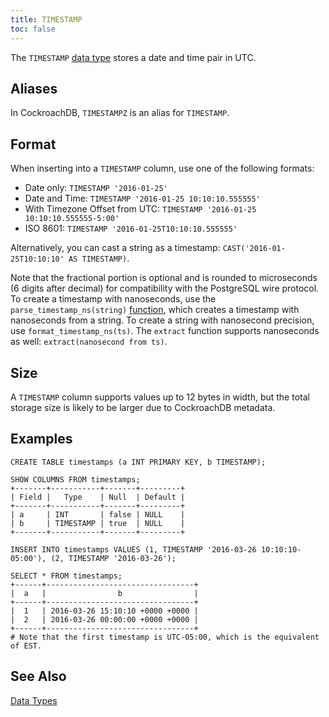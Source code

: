 ```yaml
---
title: TIMESTAMP
toc: false
---
```


The `TIMESTAMP` [data type](data-types.html) stores a date and time pair in UTC. 

<div id="toc"></div>

## Aliases

In CockroachDB, `TIMESTAMPZ` is an alias for `TIMESTAMP`.

## Format

When inserting into a `TIMESTAMP` column, use one of the following formats:

- Date only: `TIMESTAMP '2016-01-25'`
- Date and Time: `TIMESTAMP '2016-01-25 10:10:10.555555'`
- With Timezone Offset from UTC: `TIMESTAMP '2016-01-25 10:10:10.555555-5:00'`
- ISO 8601: `TIMESTAMP '2016-01-25T10:10:10.555555'`

Alternatively, you can cast a string as a timestamp: `CAST('2016-01-25T10:10:10' AS TIMESTAMP)`.

Note that the fractional portion is optional and is rounded to
microseconds (6 digits after decimal) for compatibility with the
PostgreSQL wire protocol. To create a timestamp with nanoseconds, use the
`parse_timestamp_ns(string)` [function](functions-and-operators.html),
which creates a timestamp with nanoseconds from a string. To create a string
with nanosecond precision, use `format_timestamp_ns(ts)`. The `extract`
function supports nanoseconds as well: `extract(nanosecond from ts)`.

## Size

A `TIMESTAMP` column supports values up to 12 bytes in width, but the total storage size is likely to be larger due to CockroachDB metadata. 

## Examples

~~~
CREATE TABLE timestamps (a INT PRIMARY KEY, b TIMESTAMP);

SHOW COLUMNS FROM timestamps;
+-------+-----------+-------+---------+
| Field |   Type    | Null  | Default |
+-------+-----------+-------+---------+
| a     | INT       | false | NULL    |
| b     | TIMESTAMP | true  | NULL    |
+-------+-----------+-------+---------+

INSERT INTO timestamps VALUES (1, TIMESTAMP '2016-03-26 10:10:10-05:00'), (2, TIMESTAMP '2016-03-26');

SELECT * FROM timestamps;
+------+---------------------------------+
|  a   |                b                |
+------+---------------------------------+
|  1   | 2016-03-26 15:10:10 +0000 +0000 |
|  2   | 2016-03-26 00:00:00 +0000 +0000 |
+------+---------------------------------+
# Note that the first timestamp is UTC-05:00, which is the equivalent of EST.
~~~

## See Also

[Data Types](data-types.html)